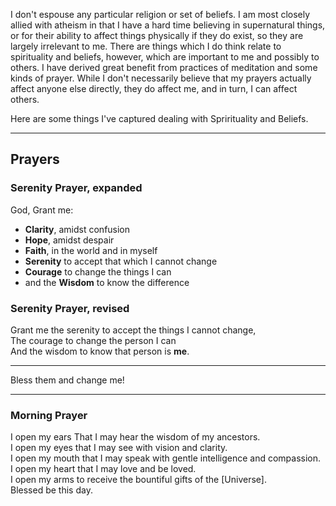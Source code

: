 <div id="wikitext">

<div style="display: none;">

Summary:a collection of thoughts on spirituality and beliefs
Parent:Main(.<span
class="wikiword">[HomePage](http://wiki.tamouse.org?n=Main.HomePage?action=print)</span>)
<span
class="wikiword">[IncludeMe](http://wiki.tamouse.org?n=Main.IncludeMe?action=edit)[?](http://wiki.tamouse.org?n=Main.IncludeMe?action=edit)</span>:[Main](http://wiki.tamouse.org?n=Main.HomePage?action=print)
Categories:[Humanism](http://wiki.tamouse.org?n=Category.Humanism) Tags:
spirituality, belief, humanism, religion, philosophy

</div>

<span id="excerpt"></span> I don't espouse any particular religion or
set of beliefs. I am most closely allied with atheism in that I have a
hard time believing in supernatural things, or for their ability to
affect things physically if they do exist, so they are largely
irrelevant to me. There are things which I do think relate to
spirituality and beliefs, however, which are important to me and
possibly to others. I have derived great benefit from practices of
meditation and some kinds of prayer. While I don't necessarily believe
that my prayers actually affect anyone else directly, they do affect me,
and in turn, I can affect others. <span id="excerptend"></span>

Here are some things I've captured dealing with Sprirituality and
Beliefs.

<div class="vspace">

</div>

------------------------------------------------------------------------

<div class="vspace">

</div>

Prayers
-------

### Serenity Prayer, expanded

God, Grant me:

-   **Clarity**, amidst confusion
-   **Hope**, amidst despair
-   **Faith**, in the world and in myself
-   **Serenity** to accept that which I cannot change
-   **Courage** to change the things I can
-   and the **Wisdom** to know the difference

<div class="vspace">

</div>

### Serenity Prayer, **revised**

Grant me the serenity to accept the things I cannot change,\
The courage to change the person I can\
And the wisdom to know that person is **me**.

<div class="vspace">

</div>

------------------------------------------------------------------------

Bless them and change me!

<div class="vspace">

</div>

------------------------------------------------------------------------

<div class="vspace">

</div>

### Morning Prayer

I open my ears That I may hear the wisdom of my ancestors.\
I open my eyes that I may see with vision and clarity.\
I open my mouth that I may speak with gentle intelligence and
compassion.\
I open my heart that I may love and be loved.\
I open my arms to receive the bountiful gifts of the [Universe].\
Blessed be this day.

</div>
